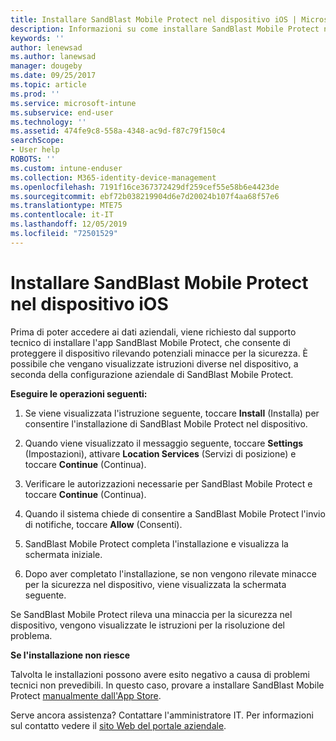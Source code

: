 ```yaml
---
title: Installare SandBlast Mobile Protect nel dispositivo iOS | Microsoft Docs
description: Informazioni su come installare SandBlast Mobile Protect nel dispositivo iOS.
keywords: ''
author: lenewsad
ms.author: lanewsad
manager: dougeby
ms.date: 09/25/2017
ms.topic: article
ms.prod: ''
ms.service: microsoft-intune
ms.subservice: end-user
ms.technology: ''
ms.assetid: 474fe9c8-558a-4348-ac9d-f87c79f150c4
searchScope:
- User help
ROBOTS: ''
ms.custom: intune-enduser
ms.collection: M365-identity-device-management
ms.openlocfilehash: 7191f16ce367372429df259cef55e58b6e4423de
ms.sourcegitcommit: ebf72b038219904d6e7d20024b107f4aa68f57e6
ms.translationtype: MTE75
ms.contentlocale: it-IT
ms.lasthandoff: 12/05/2019
ms.locfileid: "72501529"
---
```

# <a name="you-need-to-install-sandblast-mobile-protect-on-your-ios-device"></a>Installare SandBlast Mobile Protect nel dispositivo iOS

Prima di poter accedere ai dati aziendali, viene richiesto dal supporto tecnico di installare l'app SandBlast Mobile Protect, che consente di proteggere il dispositivo rilevando potenziali minacce per la sicurezza. È possibile che vengano visualizzate istruzioni diverse nel dispositivo, a seconda della configurazione aziendale di SandBlast Mobile Protect.

**Eseguire le operazioni seguenti:**

1. Se viene visualizzata l'istruzione seguente, toccare **Install** (Installa) per consentire l'installazione di SandBlast Mobile Protect nel dispositivo.

2. Quando viene visualizzato il messaggio seguente, toccare **Settings** (Impostazioni), attivare **Location Services** (Servizi di posizione) e toccare **Continue** (Continua).

3. Verificare le autorizzazioni necessarie per SandBlast Mobile Protect e toccare **Continue** (Continua).

4. Quando il sistema chiede di consentire a SandBlast Mobile Protect l'invio di notifiche, toccare **Allow** (Consenti).

5. SandBlast Mobile Protect completa l'installazione e visualizza la schermata iniziale.

6. Dopo aver completato l'installazione, se non vengono rilevate minacce per la sicurezza nel dispositivo, viene visualizzata la schermata seguente.

Se SandBlast Mobile Protect rileva una minaccia per la sicurezza nel dispositivo, vengono visualizzate le istruzioni per la risoluzione del problema.

**Se l'installazione non riesce**

Talvolta le installazioni possono avere esito negativo a causa di problemi tecnici non prevedibili. In questo caso, provare a installare SandBlast Mobile Protect [manualmente dall'App Store](https://itunes.apple.com/app/sandblast-mobile-protect/id1006390797).

Serve ancora assistenza? Contattare l'amministratore IT. Per informazioni sul contatto vedere il [sito Web del portale aziendale](https://go.microsoft.com/fwlink/?linkid=2010980).

